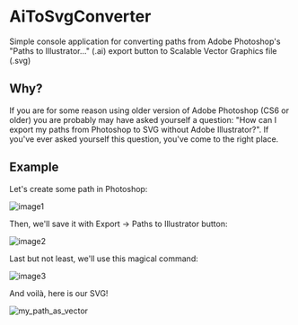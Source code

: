 # AiToSvgConverter
Simple console application for converting paths from Adobe Photoshop's "Paths to Illustrator..." (.ai) export button to Scalable Vector Graphics file (.svg)

## Why?
If you are for some reason using older version of Adobe Photoshop (CS6 or older) you are probably may have asked yourself a question: "How can I export my paths from Photoshop to SVG without Adobe Illustrator?". If you've ever asked yourself this question, you've come to the right place.

## Example

Let's create some path in Photoshop:

![image1](https://user-images.githubusercontent.com/17888685/160930439-6b4c41ab-f8e9-47b7-bd94-3af4267e9b15.jpg)

Then, we'll save it with Export -> Paths to Illustrator button:

![image2](https://user-images.githubusercontent.com/17888685/160931153-8d7c6d34-4abe-493f-9147-3a8cc0b96658.jpg)

Last but not least, we'll use this magical command:

![image3](https://user-images.githubusercontent.com/17888685/160932166-b310c4bb-2f59-4cf9-b8c2-33d3252b7694.jpg)

And voilà, here is our SVG!

![my_path_as_vector](https://user-images.githubusercontent.com/17888685/160932273-c72a7cf8-78d9-4362-aac9-5cdad6adfb37.svg)
